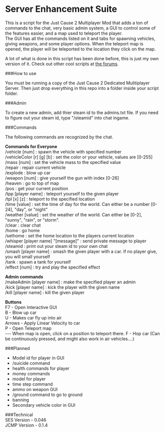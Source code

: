 Server Enhancement Suite
========================

This is a script for the Just Cause 2 Multiplayer Mod that adds a ton of commands to the chat, very basic admin system, a GUI to control some of the features easier, and a map used to teleport the player.  
The GUI has all the commands listed on it and tabs for spawning vehicles, giving weapons, and some player options.
When the teleport map is opened, the player will be teleported to the location they click on the map.    

A lot of what is done in this script has been done before, this is just my own version of it. Check out other cool scripts at [the forums](http://www.jc-mp.com/forums/index.php/board,319.0.html).  

###How to use

You must be running a copy of the Just Cause 2 Dedicated Mulitiplayer Server. Then just drop everything in this repo into a folder inside your script folder. 

###Admin

To create a new admin, add thier steam id to the admins.txt file. If you need to figure out your steam id, type "/steamid" into chat ingame.  

###Commands

The following commands are recognized by the chat.  

**Commands for Everyone**  
/vehicle [num] : spawn the vehicle with specified number  
/vehicleColor [r] [g] [b] : set the color or your vehicle, values are [0-255]  
/mass [num] : set the vehicle mass to the specified value  
/repair : repair current vehicle  
/explode : blow up car  
/weapon [num] : give yourself the gun with index [0-26]  
/heaven : go to top of map  
/pos : get your current position  
/tpp [player name] : teleport yourself to the given player  
/tpl [x] [z] : teleport to the specified location  
/time [value] : set the time of day for the world. Can either be a number [0-24], "day", or "night"  
/weather [value] : set the weather of the world. Can either be [0-2], "sunny", "rain", or "storm".  
/clear : clear chat  
/home : go home  
/sethome : set the home location to the players current location    
/whisper [player name] "[message]" : send private message to player  
/steamid : print out your steam id to your own chat   
/smash [player name] : smash the given player with a car. If no player give, you will small yourself  
/tank : spawn a tank for yourself  
/effect [num] : try and play the specified effect  

**Admin commands**  
/makeAdmin [player name] : make the specified player an admin  
/kick [player name] : kick the player with the given name  
/kill [player name] : kill the given player  

**Buttons**  
F7 - Open Interactive GUI  
B - Blow up car  
U - Makes car fly up into air  
Arrows - Apply Linear Velocity to car  
P - Open Teleport map  
--- When map is open, click on a position to teleport there. 
F - Hop car (Can be continuously pressed, and might also work in air vehicles....)  

###Planned  
- Model id for player in GUI  
- /suicide command  
- health commands for player  
- money commands  
- model for player  
- time step  command  
- ammo on weapon GUI    
- /ground command to go to ground  
- banning  
- Secondary vehicle color in GUI  

###Technical    
SES Version - 0.046  
JCMP Version - 0.1.4  
